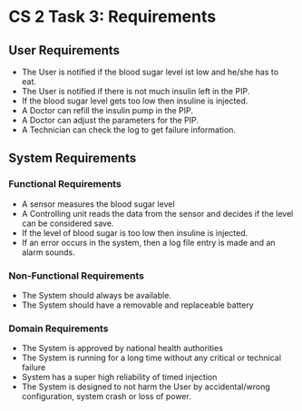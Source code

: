 # CS 2 Task 3: Requirements

## User Requirements
- The User is notified if the blood sugar level ist low and he/she has to eat.
- The User is notified if there is not much insulin left in the PIP.
- If the blood sugar level gets too low then insuline is injected.
- A Doctor can refill the insulin pump in the PIP.
- A Doctor can adjust the parameters for the PIP.
- A Technician can check the log to get failure information.

## System Requirements
### Functional Requirements
- A sensor measures the blood sugar level
- A Controlling unit reads the data from the sensor and decides if the level can be considered save.
- If the level of blood sugar is too low then insuline is injected.
- If an error occurs in the system, then a log file entry is made and an alarm sounds.
### Non-Functional Requirements
- The System should always be available.
- The System should have a removable and replaceable battery
### Domain Requirements

- The System is approved by national health authorities
- The System is running for a long time without any critical or technical failure
- System has a super high reliability of timed injection
- The System is designed to not harm the User by accidental/wrong configuration, system crash or loss of power.